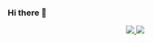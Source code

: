 ### Hi there 👋

<!--
**37166121/37166121** is a ✨ _special_ ✨ repository because its `README.md` (this file) appears on your GitHub profile.

Here are some ideas to get you started:

- 🔭 I’m currently working on ...
- 🌱 I’m currently learning ...
- 👯 I’m looking to collaborate on ...
- 🤔 I’m looking for help with ...
- 💬 Ask me about ...
- 📫 How to reach me: ...
- 😄 Pronouns: ...
- ⚡ Fun fact: ...
-->
<div align="center">
  <p align="center">
    <a href="https://github.com/37166121">
      <img src="https://github-readme-stats.vercel.app/api?username=37166121" />
      <img src="https://github-readme-stats.vercel.app/api?username=37166121&count_private=true&show_icons=true&hide=contribs&include_all_commits=true" />
    </a>
  </p>
</div>
